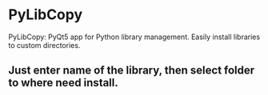 # PyLibCopy
PyLibCopy: PyQt5 app for Python library management. Easily install libraries to custom directories.
## Just enter name of the library, then select folder to where need install.
